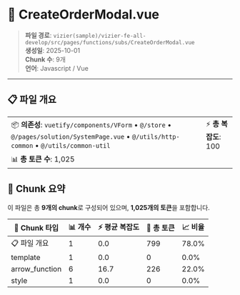# 📄 CreateOrderModal.vue

> **파일 경로**: `vizier(sample)/vizier-fe-all-develop/src/pages/functions/subs/CreateOrderModal.vue`  
> **생성일**: 2025-10-01  
> **Chunk 수**: 9개  
> **언어**: Javascript / Vue
---





## 📋 파일 개요

| | |
|--|--|
| 📦 **의존성**: `vuetify/components/VForm` • `@/store` • `@/pages/solution/SystemPage.vue` • `@/utils/http-common` • `@/utils/common-util` | ⚡ **총 복잡도**: 100 |
| 📊 **총 토큰 수**: 1,025 |  |






## 🧩 Chunk 요약

이 파일은 총 **9개의 chunk**로 구성되어 있으며, **1,025개의 토큰**을 포함합니다.

| 🧩 Chunk 타입 | 📊 개수 | ⚡ 평균 복잡도 | 📝 총 토큰 | 📈 비율 |
|---------------|--------|-------------|----------|--------|
| 📋 파일 개요 | 1 | 0.0 | 799 | 78.0% |
| template | 1 | 0.0 | 0 | 0.0% |
| arrow_function | 6 | 16.7 | 226 | 22.0% |
| style | 1 | 0.0 | 0 | 0.0% |


